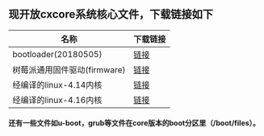 ## 现开放cxcore系统核心文件，下载链接如下

| 名称 | 下载链接 |
|------|--------|
| bootloader(20180505) | [链接](https://pan.baidu.com/s/1u8G9HLqQFOKHQ7Wx6Qcj1g) |
| 树莓派通用固件驱动(firmware) | [链接](https://pan.baidu.com/s/1uSmlMMpP9qY7sd4u0iZxCA) |
| 经编译的linux-4.14内核 | [链接](https://pan.baidu.com/s/1hx6uNQ6nbCgr4yCsN4EWZw) |
| 经编译的linux-4.16内核 | [链接](https://pan.baidu.com/s/1pSesKYTkBKnKIIwI2lxWJw) |

#### 还有一些文件如u-boot，grub等文件在core版本的boot分区里（/boot/files）。
